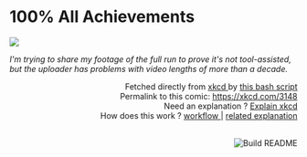 # <b>100% All Achievements</b>

[![](https://imgs.xkcd.com/comics/100_all_achievements.png)](https://xkcd.com/3148)

<i>I&#39;m trying to share my footage of the full run to prove it&#39;s not tool-assisted, but the uploader has problems with video lengths of more than a decade.</i>

<div align="right">
  Fetched directly from
  <a href="https://xkcd.com">
    xkcd
  </a>
  by
  <a href="https://github.com/Vanille-N/Vanille-N/blob/master/fetch">
    this bash script
  </a>
</div>
<div align="right">
  Permalink to this comic:
  <a href="https://xkcd.com/3148">
    https://xkcd.com/3148
  </a>
</div>
<div align="right">
  Need an explanation ?
  <a href="https://www.explainxkcd.com/wiki/index.php/3148">
    Explain xkcd
  </a>
</div>
<div align="right">
  How does this work ?
  <a href="https://github.com/Vanille-N/Vanille-N/blob/master/.github/workflows/build.yml">
    workflow
  </a>
  |
  <a href="https://simonwillison.net/2020/Jul/10/self-updating-profile-readme/">
    related explanation
  </a>
</div><br>

<a href="https://github.com/Vanille-N/Vanille-N/actions"><img src="https://github.com/Vanille-N/Vanille-N/workflows/Build%20README/badge.svg" align="right" alt="Build README"></a>
